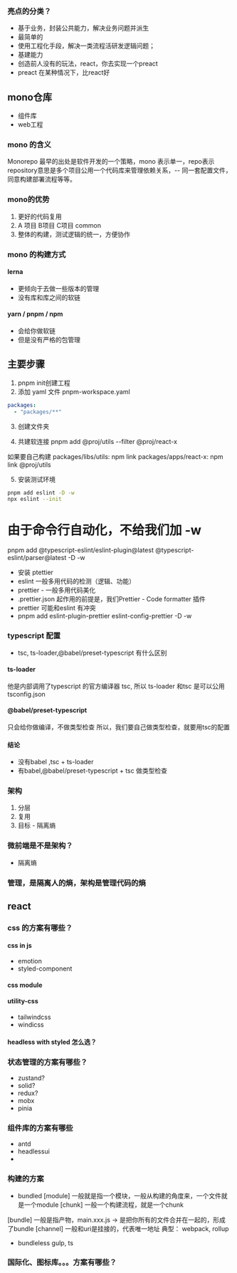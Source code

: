 ### 亮点的分类？
- 基于业务，封装公共能力，解决业务问题并派生
 - 最简单的
- 使用工程化手段，解决一类流程活研发逻辑问题；
 - 基建能力
- 创造前人没有的玩法，react，你去实现一个preact
 - preact 在某种情况下，比react好

## mono仓库
- 组件库
- web工程

### mono 的含义
Monorepo 最早的出处是软件开发的一个策略，mono 表示单一，repo表示repository意思是多个项目公用一个代码库来管理依赖关系，-- 同一套配置文件，同意构建部署流程等等。

### mono的优势
1. 更好的代码复用
 1. A 项目  B项目 C项目 common
2. 整体的构建，测试逻辑的统一，方便协作


### mono 的构建方式
#### lerna
- 更倾向于去做一些版本的管理
- 没有库和库之间的软链

#### yarn / pnpm / npm
- 会给你做软链
- 但是没有严格的包管理

##  主要步骤
1. pnpm init创建工程
2. 添加 yaml 文件
pnpm-workspace.yaml
```yml
packages:
  - "packages/**"
```
3. 创建文件夹

4. 共建软连接
pnpm add @proj/utils --filter @proj/react-x

如果要自己构建
packages/libs/utils: npm link
packages/apps/react-x: npm link @proj/utils

5. 安装测试环境
```sh
pnpm add eslint -D -w
npx eslint --init
```
# 由于命令行自动化，不给我们加 -w
pnpm add @typescript-eslint/eslint-plugin@latest @typescript-eslint/parser@latest -D -w

- 安装 ptettier
 - eslint 一般多用代码的检测（逻辑、功能）
 - prettier - 一般多用代码美化
 - .prettier.json 起作用的前提是，我们Prettier - Code formatter 插件
 - prettier 可能和eslint 有冲突
  - pnpm add eslint-plugin-prettier eslint-config-prettier -D -w

### typescript 配置
- tsc, ts-loader,@babel/preset-typescript 有什么区别
#### ts-loader
他是内部调用了typescript 的官方编译器 tsc, 所以 ts-loader 和tsc 是可以公用tsconfig.json

#### @babel/preset-typescript
只会给你做编译，不做类型检查
所以，我们要自己做类型检查，就要用tsc的配置

#### 结论
- 没有babel ,tsc + ts-loader
- 有babel,@babel/preset-typescript + tsc 做类型检查
### 架构
1. 分层
2. 复用
3. 目标 - 隔离熵

### 微前端是不是架构？
- 隔离熵

### 管理，是隔离人的熵，架构是管理代码的熵



## react 

### css 的方案有哪些？
#### css in js
- emotion
- styled-component

#### css module

#### utility-css
- tailwindcss
- windicss

#### headless with styled 怎么选？

### 状态管理的方案有哪些？
- zustand?
- solid?
- redux?
- mobx
- pinia

### 组件库的方案有哪些
- antd
- headlessui
-
### 构建的方案
- bundled
[module]
一般就是指一个模块，一般从构建的角度来，一个文件就是一个module
[chunk]
一般一个构建流程，就是一个chunk

[bundle]
一般是指产物，main.xxx.js -> 是把你所有的文件合并在一起的，形成了bundle
[channel]
一般和uri是挂接的，代表唯一地址
典型：
webpack, rollup
- bundleless
gulp, ts
### 国际化、图标库。。。方案有哪些？
